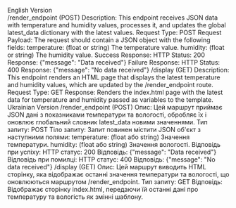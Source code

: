 English Version  
/render_endpoint (POST)
Description: This endpoint receives JSON data with temperature and humidity values, processes it, and updates the global latest_data dictionary with the latest values.
Request Type: POST
Request Payload: The request should contain a JSON object with the following fields:
temperature: (float or string) The temperature value.
humidity: (float or string) The humidity value.
Success Response:
HTTP Status: 200
Response: {"message": "Data received"}
Failure Response:
HTTP Status: 400
Response: {"message": "No data received"}
/display (GET)
Description: This endpoint renders an HTML page that displays the latest temperature and humidity values, which are updated by the /render_endpoint route.
Request Type: GET
Response: Renders the index.html page with the latest data for temperature and humidity passed as variables to the template.
Ukrainian Version
/render_endpoint (POST)
Опис: Цей маршрут приймає JSON дані з показниками температури та вологості, обробляє їх і оновлює глобальний словник latest_data новими значеннями.
Тип запиту: POST
Тіло запиту: Запит повинен містити JSON об'єкт з наступними полями:
temperature: (float або string) Значення температури.
humidity: (float або string) Значення вологості.
Відповідь при успіху:
HTTP статус: 200
Відповідь: {"message": "Data received"}
Відповідь при помилці:
HTTP статус: 400
Відповідь: {"message": "No data received"}
/display (GET)
Опис: Цей маршрут виводить HTML сторінку, яка відображає останні значення температури та вологості, що оновлюються маршрутом /render_endpoint.
Тип запиту: GET
Відповідь: Відображає сторінку index.html, передаючи їй останні дані про температуру та вологість як змінні шаблону.
